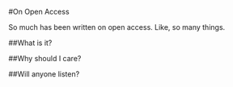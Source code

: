 #On Open Access

So much has been written on open access. Like, so many things. 

##What is it? 

##Why should I care? 

##Will anyone listen?